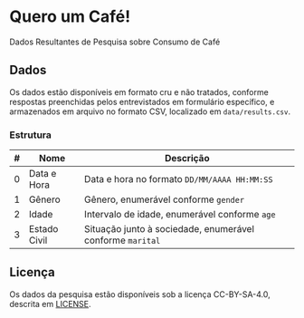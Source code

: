 # Quero um Café!

Dados Resultantes de Pesquisa sobre Consumo de Café

## Dados

Os dados estão disponíveis em formato cru e não tratados, conforme respostas
preenchidas pelos entrevistados em formulário específico, e armazenados em
arquivo no formato CSV, localizado em `data/results.csv`.

### Estrutura

| # | Nome         | Descrição                                                 |
| - | ------------ | --------------------------------------------------------- |
| 0 | Data e Hora  | Data e hora no formato `DD/MM/AAAA HH:MM:SS`              |
| 1 | Gênero       | Gênero, enumerável conforme `gender`                      |
| 2 | Idade        | Intervalo de idade, enumerável conforme `age`             |
| 3 | Estado Civil | Situação junto à sociedade, enumerável conforme `marital` |

## Licença

Os dados da pesquisa estão disponíveis sob a licença CC-BY-SA-4.0, descrita em
[LICENSE](https://github.com/quero-um-cafe/raw-data/blob/master/LICENSE).
